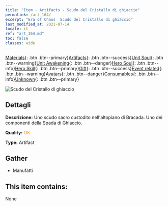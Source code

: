 ```yaml
---
title: "Item - Artifacts - Scudo del Cristallo di ghiaccio"
permalink: /art_164/
excerpt: "Era of Chaos  Scudo del Cristallo di ghiaccio"
last_modified_at: 2021-07-14
locale: it
ref: "art_164.md"
toc: false
classes: wide
---
```

 [Materials](/ItemsIT/){: .btn .btn--primary}[Artifacts](/ItemsIT/Artifacts/){: .btn .btn--success}[Unit Soul](/ItemsIT/UnitSoul/){: .btn .btn--warning}[Unit Awakening](/ItemsIT/UnitAwakening/){: .btn .btn--danger}[Hero Soul](/ItemsIT/HeroSoul/){: .btn .btn--info}[Hero Skill](/ItemsIT/HeroSkill/){: .btn .btn--primary}[Gift](/ItemsIT/Gift/){: .btn .btn--success}[Event related](/ItemsIT/Events/){: .btn .btn--warning}[Avatars](/ItemsIT/Avatars/){: .btn .btn--danger}[Consumables](/ItemsIT/Consumables/){: .btn .btn--info}[Unknown](/ItemsIT/Unknown/){: .btn .btn--primary}

 ![Scudo del Cristallo di ghiaccio](/images/t/artifact_40435.png)

## Dettagli
 **Descrizione:** Uno scudo sacro custodito nell'altopiano di Bracada. Uno dei componenti della Spada di Ghiaccio.

 **Quality:** <span style="color: #FF8C00">OK</span>

 **Type:** Artifact

## Gather

*    Manufatti 

## This item contains:

  None

